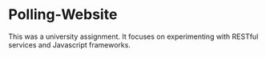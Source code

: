 # Polling-Website
This was a university assignment. It focuses on experimenting with RESTful services and Javascript frameworks.
